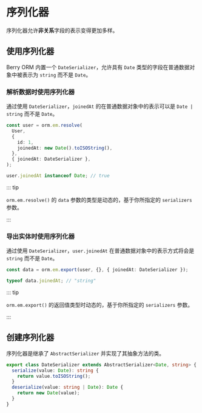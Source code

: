 # 序列化器

序列化器允许**非关系**字段的表示变得更加多样。

## 使用序列化器

Berry ORM 内置一个 `DateSerializer`，允许具有 `Date` 类型的字段在普通数据对象中被表示为 `string` 而不是 `Date`。

### 解析数据时使用序列化器

通过使用 `DateSerializer`，`joinedAt` 的在普通数据对象中的表示可以是 `Date | string` 而不是 `Date`。

```ts {5,7}
const user = orm.em.resolve(
  User,
  {
    id: 1,
    joinedAt: new Date().toISOString(),
  },
  { joinedAt: DateSerializer },
);

user.joinedAt instanceof Date; // true
```

::: tip

`orm.em.resolve()` 的 `data` 参数的类型是动态的，基于你所指定的 `serializers` 参数。

:::

### 导出实体时使用序列化器

通过使用 `DateSerializer`，`user.joinedAt` 在普通数据对象中的表示方式将会是 `string` 而不是 `Date`。

```ts {1}
const data = orm.em.export(user, {}, { joinedAt: DateSerializer });

typeof data.joinedAt; // "string"
```

::: tip

`orm.em.export()` 的返回值类型时动态的，基于你所指定的 `serializers` 参数。

:::

## 创建序列化器

序列化器是继承了 `AbstractSerializer` 并实现了其抽象方法的类。

```ts
export class DateSerializer extends AbstractSerializer<Date, string> {
  serialize(value: Date): string {
    return value.toISOString();
  }
  deserialize(value: string | Date): Date {
    return new Date(value);
  }
}
```

